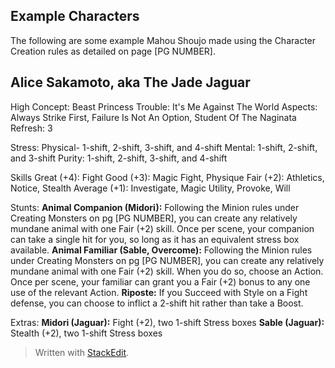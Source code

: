 ## Example Characters

The following are some example Mahou Shoujo made using the Character Creation rules as detailed on page [PG NUMBER]. 

## Alice Sakamoto, aka The Jade Jaguar

High Concept: Beast Princess
Trouble: It's Me Against The World
Aspects: Always Strike First, Failure Is Not An Option, Student Of The Naginata
Refresh: 3

Stress:
Physical- 1-shift, 2-shift, 3-shift, and 4-shift
Mental: 1-shift, 2-shift, and 3-shift
Purity: 1-shift, 2-shift, 3-shift, and 4-shift

Skills
Great (+4): Fight
Good (+3): Magic Fight, Physique
Fair (+2): Athletics, Notice, Stealth
Average (+1): Investigate, Magic Utility, Provoke, Will

Stunts:
**Animal Companion (Midori):** Following the Minion rules under Creating Monsters on pg [PG NUMBER], you can create any relatively mundane animal with one Fair (+2) skill. Once per scene, your companion can take a single hit for you, so long as it has an equivalent stress box available.
**Animal Familiar (Sable, Overcome):** Following the Minion rules under Creating Monsters on pg [PG NUMBER], you can create any relatively mundane animal with one Fair (+2) skill. When you do so, choose an Action. Once per scene, your familiar can grant you a Fair (+2) bonus to any one use of the relevant Action.
**Riposte:** If you Succeed with Style on a Fight defense, you can choose to inflict a 2-shift hit rather than take a Boost.

Extras:
**Midori (Jaguar):** Fight (+2), two 1-shift Stress boxes
**Sable (Jaguar):** Stealth (+2), two 1-shift Stress boxes

> Written with [StackEdit](https://stackedit.io/).
<!--stackedit_data:
eyJoaXN0b3J5IjpbMTc0NTQwMzQ4M119
-->
